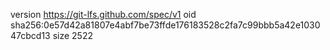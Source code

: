 version https://git-lfs.github.com/spec/v1
oid sha256:0e57d42a81807e4abf7be73ffde176183528c2fa7c99bbb5a42e103047cbcd13
size 2522
